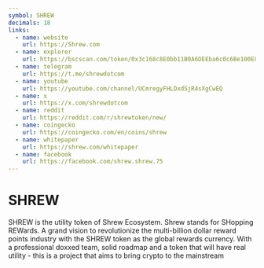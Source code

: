 ```yaml
---
symbol: SHREW
decimals: 18
links:
  - name: website
    url: https://Shrew.com
  - name: explorer
    url: https://bscscan.com/token/0x3c168c8E0bb11B0A6DEEba6c0c6Be100E82451BB
  - name: telegram
    url: https://t.me/shrewdotcom
  - name: youtube
    url: https://youtube.com/channel/UCmregyFHLDxd5jR4sXgCwEQ
  - name: x
    url: https://x.com/shrewdotcom
  - name: reddit
    url: https://reddit.com/r/shrewtoken/new/
  - name: coingecko
    url: https://coingecko.com/en/coins/shrew
  - name: whitepaper
    url: https://shrew.com/whitepaper
  - name: facebook
    url: https://facebook.com/shrew.shrew.75
---
```


# SHREW

SHREW is the utility token of Shrew Ecosystem. Shrew stands for SHopping REWards. A grand vision to revolutionize the multi-billion dollar reward points industry with the SHREW token as the global rewards currency. With a professional doxxed team, solid roadmap and a token that will have real utility - this is a project that aims to bring crypto to the mainstream
